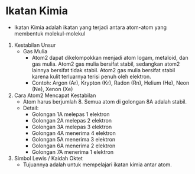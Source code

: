 # Ikatan Kimia

- Ikatan Kimia adalah ikatan yang terjadi antara atom-atom yang membentuk molekul-molekul
1. Kestabilan Unsur
    - Gas Mulia
        - Atom2 dapat dikelompokkan menjadi atom logam, metaloid, dan gas mulia. Atom2 gas mulia bersifat stabil, sedangkan atom2 lainnya bersifat tidak stabil. Atom2 gas mulia bersifat stabil karena kulit terluarnya terisi penuh oleh elektron.
        - Contoh: Argon (Ar), Krypton (Kr), Radon (Rn), Helium (He), Neon (Ne), Xenon (Xe)
2. Cara Atom2 Mencapat Kestabilan
    - Atom harus berjumlah 8. Semua atom di golongan 8A adalah stabil.
    - Detail:
        - Golongan 1A melepas 1 elektron
        - Golongan 2A melepas 2 elektron
        - Golongan 3A melepas 3 elektron
        - Golongan 4A menerima 4 elektron
        - Golongan 5A menerima 3 elektron
        - Golongan 6A menerima 2 elektron
        - Golongan 7A menerima 1 elektron
3. Simbol Lewis / Kaidah Oktet
    - Tujuannya adalah untuk mempelajari ikatan kimia antar atom.